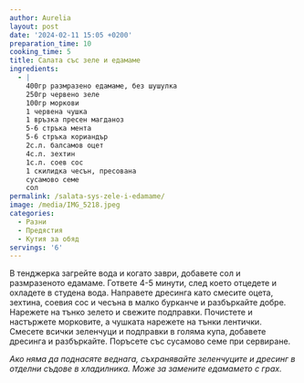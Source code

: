 ```yaml
---
author: Aurelia
layout: post
date: '2024-02-11 15:05 +0200'
preparation_time: 10
cooking_time: 5
title: Салата със зеле и едамаме
ingredients:
  - |
    400гр размразено едамаме, без шушулка
    250гр червено зеле
    100гр моркови
    1 червена чушка
    1 връзка пресен магданоз
    5-6 стръка мента
    5-6 стръка кориандър
    2с.л. балсамов оцет
    4с.л. зехтин
    1с.л. соев сос
    1 скилидка чесън, пресована
    сусамово семе
    сол
permalink: /salata-sys-zele-i-edamame/
image: /media/IMG_5218.jpeg
categories:
  - Разни
  - Предястия
  - Кутия за обяд
servings: '6'
---
```

В тенджерка загрейте вода и когато заври, добавете сол и размразеното едамаме. Гответе 4-5 минути, след което отцедете и охладете в студена вода.
Направете дресинга като смесите оцета, зехтина, соевия сос и чесъна в малко бурканче и разбъркайте добре.
Нарежете на тънко зелето и свежите подправки. Почистете и настържете морковите, а чушката нарежете на тънки лентички.
Смесете всички зеленчуци и подправки в голяма купа, добавете дресинга и разбъркайте. Поръсете със сусамово семе при сервиране.

_Ако няма да поднасяте веднага, съхранявайте зеленчуците и дресинг в отделни съдове в хладилника._
_Може за замените едамамето с грах._
